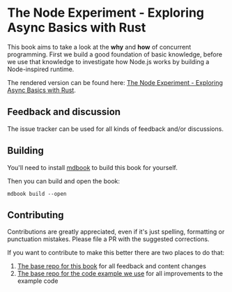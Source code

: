 # The Node Experiment - Exploring Async Basics with Rust

This book aims to take a look at the **why** and **how** of concurrent programming. First we build
a good foundation of basic knowledge, before we use that knowledge to investigate how Node.js works
by building a Node-inspired runtime. 

The rendered version can be found here: [The Node Experiment - Exploring Async Basics with Rust](https://cfsamson.github.io/book-investigating-async-basics/). 

## Feedback and discussion

The issue tracker can be used for all kinds of feedback and/or discussions.

## Building
You'll need to install [mdbook](https://github.com/rust-lang-nursery/mdBook) to build this book for yourself. 

Then you can build and open the book:
``` 
mdbook build --open
```

## Contributing
Contributions are greatly appreciated, even if it's just spelling, formatting or punctuation mistakes. Please file a PR with the suggested corrections.

If you want to contribute to make this better there are two places to do that:

1. [The base repo for this book](https://github.com/cfsamson/book-investigating-async-basics) for all feedback and content changes
2. [The base repo for the code example we use](https://github.com/cfsamson/examples-node-eventloop) for all improvements to the example code

